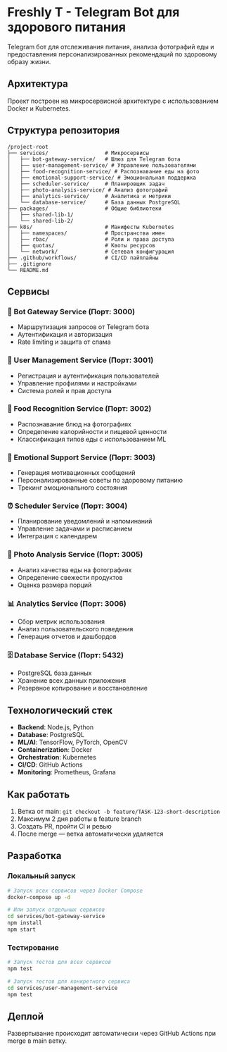 # Freshly T - Telegram Bot для здорового питания

Telegram бот для отслеживания питания, анализа фотографий еды и предоставления персонализированных рекомендаций по здоровому образу жизни.

## Архитектура

Проект построен на микросервисной архитектуре с использованием Docker и Kubernetes.

## Структура репозитория

```
/project-root
├── services/                  # Микросервисы
│   ├── bot-gateway-service/   # Шлюз для Telegram бота
│   ├── user-management-service/ # Управление пользователями
│   ├── food-recognition-service/ # Распознавание еды на фото
│   ├── emotional-support-service/ # Эмоциональная поддержка
│   ├── scheduler-service/     # Планировщик задач
│   ├── photo-analysis-service/ # Анализ фотографий
│   ├── analytics-service/     # Аналитика и метрики
│   └── database-service/      # База данных PostgreSQL
├── packages/                  # Общие библиотеки
│   ├── shared-lib-1/
│   └── shared-lib-2/
├── k8s/                       # Манифесты Kubernetes
│   ├── namespaces/            # Пространства имен
│   ├── rbac/                  # Роли и права доступа
│   ├── quotas/                # Квоты ресурсов
│   └── network/               # Сетевая конфигурация
├── .github/workflows/         # CI/CD пайплайны
├── .gitignore
└── README.md
```

## Сервисы

### 🤖 Bot Gateway Service (Порт: 3000)
- Маршрутизация запросов от Telegram бота
- Аутентификация и авторизация
- Rate limiting и защита от спама

### 👤 User Management Service (Порт: 3001)
- Регистрация и аутентификация пользователей
- Управление профилями и настройками
- Система ролей и прав доступа

### 🍎 Food Recognition Service (Порт: 3002)
- Распознавание блюд на фотографиях
- Определение калорийности и пищевой ценности
- Классификация типов еды с использованием ML

### 💚 Emotional Support Service (Порт: 3003)
- Генерация мотивационных сообщений
- Персонализированные советы по здоровому питанию
- Трекинг эмоционального состояния

### ⏰ Scheduler Service (Порт: 3004)
- Планирование уведомлений и напоминаний
- Управление задачами и расписанием
- Интеграция с календарем

### 📸 Photo Analysis Service (Порт: 3005)
- Анализ качества еды на фотографиях
- Определение свежести продуктов
- Оценка размера порций

### 📊 Analytics Service (Порт: 3006)
- Сбор метрик использования
- Анализ пользовательского поведения
- Генерация отчетов и дашбордов

### 🗄️ Database Service (Порт: 5432)
- PostgreSQL база данных
- Хранение всех данных приложения
- Резервное копирование и восстановление

## Технологический стек

- **Backend**: Node.js, Python
- **Database**: PostgreSQL
- **ML/AI**: TensorFlow, PyTorch, OpenCV
- **Containerization**: Docker
- **Orchestration**: Kubernetes
- **CI/CD**: GitHub Actions
- **Monitoring**: Prometheus, Grafana

## Как работать

1. Ветка от main: `git checkout -b feature/TASK-123-short-description`
2. Максимум 2 дня работы в feature branch
3. Создать PR, пройти CI и ревью
4. После merge — ветка автоматически удаляется

## Разработка

### Локальный запуск
```bash
# Запуск всех сервисов через Docker Compose
docker-compose up -d

# Или запуск отдельных сервисов
cd services/bot-gateway-service
npm install
npm start
```

### Тестирование
```bash
# Запуск тестов для всех сервисов
npm test

# Запуск тестов для конкретного сервиса
cd services/user-management-service
npm test
```

## Деплой

Развертывание происходит автоматически через GitHub Actions при merge в main ветку.
